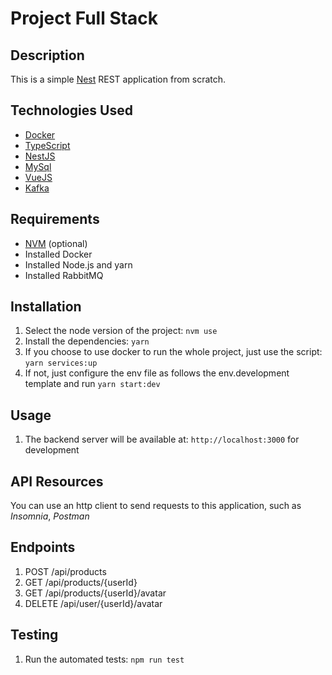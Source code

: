 # Project Full Stack

## Description

This is a simple [Nest](https://github.com/nestjs/nest) REST application from scratch.

## Technologies Used

- [Docker](https://www.docker.com/)
- [TypeScript](https://www.typescriptlang.org/)
- [NestJS](https://nestjs.com/)
- [MySql]()
- [VueJS]()
- [Kafka]()

## Requirements

- [NVM](https://github.com/nvm-sh/nvm) (optional)
- Installed Docker
- Installed Node.js and yarn
- Installed RabbitMQ

## Installation

1. Select the node version of the project: `nvm use`
2. Install the dependencies: `yarn`
3. If you choose to use docker to run the whole project, just use the script: `yarn services:up`
4. If not, just configure the env file as follows the env.development template and run `yarn start:dev`

## Usage

1. The backend server will be available at: `http://localhost:3000` for development

## API Resources

You can use an http client to send requests to this application, such as _Insomnia_, _Postman_

## Endpoints

1. POST /api/products
2. GET /api/products/{userId}
3. GET /api/products/{userId}/avatar
4. DELETE /api/user/{userId}/avatar

## Testing

1. Run the automated tests: `npm run test`
